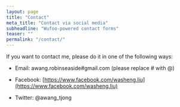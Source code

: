 ```yaml
---
layout: page
title: "Contact"
meta_title: "Contact via social media"
subheadline: "Wufoo-powered contact forms"
teaser: ""
permalink: "/contact/"
---
```


If you want to contact me, please do it in one of the following ways:

* Email: awang.robinseaside#gmail.com (please replace # with @)

* Facebook: [https://www.facebook.com/washeng.liu](https://www.facebook.com/washeng.liu)

* Twitter: @awang_tjong
